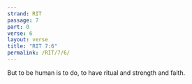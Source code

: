 ```yaml
---
strand: RIT
passage: 7
part: 0
verse: 6
layout: verse
title: "RIT 7:6"
permalink: /RIT/7/6/
---
```

But to be human is to do, to have ritual and strength and faith.
